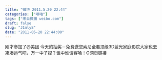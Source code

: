 ```yaml
---
title: "微博 2011.5.20 22:44"
categories: ["嘀咕"]
tags: ["来自微博 weibo.com"]
draft: false
slug: "J1mlyE"
date: "2011-05-20 22:44:00"
---
```


<p>刚才参加了@美团 今天的抽奖－免费送您索尼全套顶级3D蓝光家庭影院大家也去凑凑运气吧，万一中了捏？谁中谁请客哈！O网页链接 ​​​​</p>
